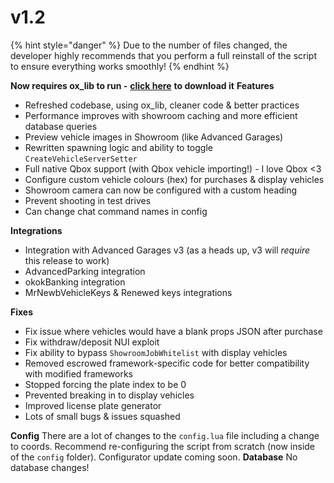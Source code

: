 # v1.2

{% hint style="danger" %}
Due to the number of files changed, the developer highly recommends that you perform a full reinstall of the script to ensure everything works smoothly!
{% endhint %}

**Now requires ox\_lib to run -** [**click here**](https://github.com/overextended/ox\_lib/releases) **to download it** **Features**

* Refreshed codebase, using ox\_lib, cleaner code & better practices
* Performance improves with showroom caching and more efficient database queries
* Preview vehicle images in Showroom (like Advanced Garages)
* Rewritten spawning logic and ability to toggle `CreateVehicleServerSetter`
* Full native Qbox support (with Qbox vehicle importing!) - I love Qbox <3
* Configure custom vehicle colours (hex) for purchases & display vehicles
* Showroom camera can now be configured with a custom heading
* Prevent shooting in test drives
* Can change chat command names in config

**Integrations**

* Integration with Advanced Garages v3 (as a heads up, v3 will _require_ this release to work)
* AdvancedParking integration
* okokBanking integration
* MrNewbVehicleKeys & Renewed keys integrations

**Fixes**

* Fix issue where vehicles would have a blank props JSON after purchase
* Fix withdraw/deposit NUI exploit
* Fix ability to bypass `ShowroomJobWhitelist` with display vehicles
* Removed escrowed framework-specific code for better compatibility with modified frameworks
* Stopped forcing the plate index to be 0
* Prevented breaking in to display vehicles
* Improved license plate generator
* Lots of small bugs & issues squashed

**Config** There are a lot of changes to the `config.lua` file including a change to coords. Recommend re-configuring the script from scratch (now inside of the `config` folder). Configurator update coming soon. **Database** No database changes!
